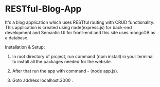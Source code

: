 # RESTful-Blog-App
It's a blog application which uses RESTful routing with CRUD functionality. This application is created using node(express.js) for back-end development and Semantic UI for front-end and this site uses mongoDB as a database.


Installation & Setup:
1) In root directory of project, run command (npm install) in your terminal to install all the packages needed for the website.

2) After that run the app with command -  (node app.js).

3) Goto address localhost:3000 .
